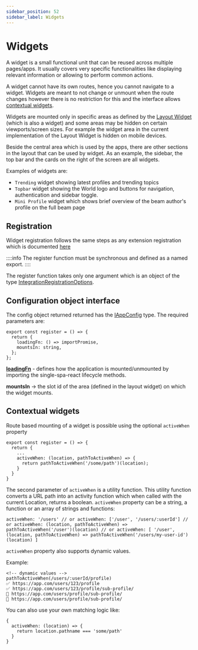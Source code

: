```yaml
---
sidebar_position: 52
sidebar_label: Widgets
---
```


# Widgets

A widget is a small functional unit that can be reused across multiple pages/apps. It usually covers very specific functionalities like displaying relevant information or allowing to perform common actions.

A widget cannot have its own routes, hence you cannot navigate to a widget. Widgets are meant to not change or unmount when the route changes however there is no restriction for this and the interface allows [contextual widgets](#contextual-widgets).

Widgets are mounted only in specific areas as defined by the [Layout Widget](./layout_widget.md) (which is also a widget) and some areas may be hidden on certain viewports/screen sizes. For example the widget area in the current implementation of the Layout Widget is hidden on mobile devices.

Beside the central area which is used by the apps, there are other sections in the layout that can be used by widget. As an example, the sidebar, the top bar and the cards on the right of the screen are all widgets.

Examples of widgets are:

- `Trending` widget showing latest profiles and trending topics
- `Topbar` widget showing the World logo and buttons for navigation, authentication and sidebar toggle.
- `Mini Profile` widget which shows brief overview of the beam author's profile on the full beam page

## Registration
Widget registration follows the same steps as any extension registration which is documented [here](./index.md#the-registration-part)

::::info
The register function must be synchronous and defined as a named export.
::::

The register function takes only one argument which is an object of the type [IntegrationRegistrationOptions](https://github.com/AKASHAorg/akasha-core/blob/next/libs/typings/src/ui/app-loader.ts).

## Configuration object interface

The config object returned returned has the [IAppConfig](https://github.com/AKASHAorg/akasha-core/blob/next/libs/typings/src/ui/apps.ts) type. The required parameters are:

```tsx
export const register = () => {
  return {
    loadingFn: () => importPromise,
    mountsIn: string,
  };
};
```

**[loadingFn](loading_function.md)** - defines how the application is mounted/unmounted by importing the single-spa-react lifecycle methods.

**mountsIn** -> the slot id of the area (defined in the layout widget) on which the widget mounts.

## Contextual widgets

Route based mounting of a widget is possible using the optional `activeWhen` property

```tsx
export const register = () => {
  return {
    ...
    activeWhen: (location, pathToActiveWhen) => {
      return pathToActiveWhen('/some/path')(location);
    }
  }
}
```

The second parameter of `activeWhen` is a utility function. This utility function converts a URL path into an activity function which when called with the current Location, returns a boolean.
`activeWhen` property can be a string, a function or an array of strings and functions:

`
  activeWhen: '/users'
  // or
  activeWhen: ['/user', '/users/:userId']
  // or
  activeWhen: (location, pathToActiveWhen) => pathToActiveWhen('/user')(location)
  // or
  activeWhen: [
    '/user',
    (location, pathToActiveWhen) => pathToActiveWhen('/users/my-user-id')(location)
  ]
`

`activeWhen` property also supports dynamic values.

Example:

```
<!-- dynamic values -->
pathToActiveWhen(/users/:userId/profile)
✅ https://app.com/users/123/profile
✅ https://app.com/users/123/profile/sub-profile/
🚫 https://app.com/users/profile/sub-profile/
🚫 https://app.com/users/profile/sub-profile/
```
You can also use your own matching logic like:
```
{
  activeWhen: (location) => {
    return location.pathname === 'some/path'
  }
}
```
